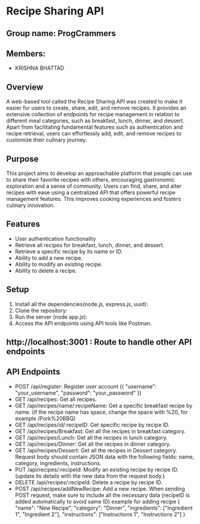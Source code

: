 # Recipe Sharing API
## Group name: ProgCrammers

## Members:
-	KRISHNA BHATTAD
## Overview
A web-based tool called the Recipe Sharing API was created to make it easier for users to create, share, edit, and remove recipes. It provides an extensive collection of endpoints for recipe management in relation to different meal categories, such as breakfast, lunch, dinner, and dessert. Apart from facilitating fundamental features such as authentication and recipe retrieval, users can effortlessly add, edit, and remove recipes to customize their culinary journey.
## Purpose
This project aims to develop an approachable platform that people can use to share their favorite recipes with others, encouraging gastronomic exploration and a sense of community. Users can find, share, and alter recipes with ease using a centralized API that offers powerful recipe management features. This improves cooking experiences and fosters culinary innovation. 



## Features
-	User authentication functionality
-	Retrieve all recipes for breakfast, lunch, dinner, and dessert. 
-	Retrieve a specific recipe by its name or ID.
-	Ability to add a new recipe.
-	Ability to modify an existing recipe.
-	Ability to delete a recipe.

## Setup
1.	Install all the dependencies(node.js, express.js, uuid):
2.	Clone the repository:
3.	Run the server (node app.js):
4.	Access the API endpoints using API tools like Postman.
## http://localhost:3001 : Route to handle other API endpoints
## API Endpoints
- POST /api/register: Register user account
({
    "username": "your_username",
    "password": "your_password"
})
-	GET /api/recipes: Get all recipes.
-	GET /api/recipes/name/:recipeName:  Get a specific breakfast recipe by name.
(if the recipe name has space, change the space with %20, for example /Pork%20BBQ)
-	GET /api/recipes/id/:recipeID: Get specific recipe by recipe ID.
-	GET /api/recipes/Breakfast: Get all the recipes in breakfast category.
-	GET /api/recipes/Lunch: Get all the recipes in lunch category.
-	GET /api/recipes/Dinner: Get all the recipes in dinner category.
-	GET /api/recipes/Dessert: Get all the recipes in Dessert category.
Request body should contain JSON data with the following fields: name, category, ingredients, instructions.
-	PUT /api/recipes/:recipeId: Modify an existing recipe by recipe ID.
(update its details with the new data from the request body.)
-	DELETE /api/recipes/:recipeId: Delete a recipe by recipe ID.
-	POST /api/recipes/addNewRecipe: Add a new recipe.
When sending POST request, make sure to include all the necessary data (recipeID is added automatically to avoid same ID)
example for adding recipe
{
  "name": "New Recipe",
  "category": "Dinner",
  "ingredients": ["Ingredient 1", "Ingredient 2"],
  "instructions": ["Instructions 1", "Instructions 2"]
}

